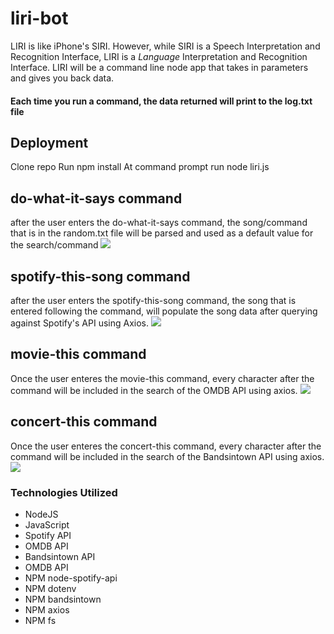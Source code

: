 # liri-bot
LIRI is like iPhone's SIRI. However, while SIRI is a Speech Interpretation and Recognition Interface, LIRI is a _Language_ Interpretation and Recognition Interface. LIRI will be a command line node app that takes in parameters and gives you back data. 
#### Each time you run a command, the data returned will print to the log.txt file

## Deployment
Clone repo
Run npm install
At command prompt run node liri.js <pass in an instruction from above>

## do-what-it-says command
after the user enters the do-what-it-says command, the song/command that is in the random.txt file will be parsed and used as a default value for the search/command
![](https://cl.ly/0f10e95155ae/Screen%252520Recording%2525202019-05-03%252520at%25252001.52%252520PM.gif)

## spotify-this-song command
after the user enters the spotify-this-song command, the song that is entered following the command, will populate the song data after querying against Spotify's API using Axios. 
![](https://cl.ly/8691e6bfb537/Screen%252520Recording%2525202019-05-03%252520at%25252002.06%252520PM.gif)

## movie-this command
Once the user enteres the movie-this command, every character after the command will be included in the search of the OMDB API using axios. 
![](https://cl.ly/497d04a915a0/Screen%252520Recording%2525202019-05-03%252520at%25252002.09%252520PM.gif)

## concert-this command
Once the user enteres the concert-this command, every character after the command will be included in the search of the Bandsintown API using axios. 
![](https://cl.ly/0eb2240c1869/Screen%252520Recording%2525202019-05-03%252520at%25252002.10%252520PM.gif)

### Technologies Utilized
* NodeJS
* JavaScript
* Spotify API
* OMDB API
* Bandsintown API
* OMDB API
* NPM node-spotify-api
* NPM dotenv
* NPM bandsintown
* NPM axios
* NPM fs

